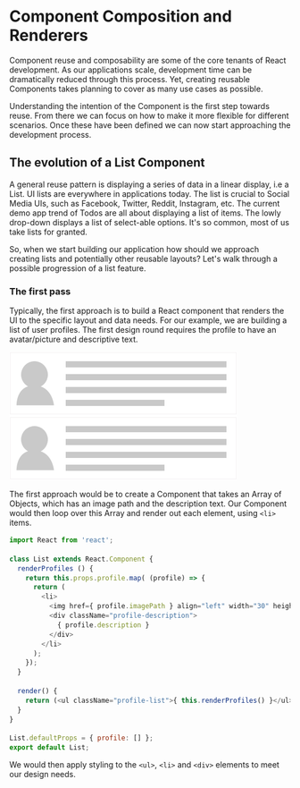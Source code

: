 # Component Composition and Renderers
 Component reuse and composability are some of the core tenants of React development. As our applications scale, development time can be dramatically reduced through this process. Yet, creating reusable Components takes planning to cover as many use cases as possible.
 
 Understanding the intention of the Component is the first step towards reuse. From there we can focus on how to make it more flexible for different scenarios. Once these have been defined we can now start approaching the development process.
 
## The evolution of a List Component
 A general reuse pattern is displaying a series of data in a linear display, i.e a List. UI lists are everywhere in applications today. The list is crucial to Social Media UIs, such as Facebook, Twitter, Reddit, Instagram, etc. The current demo app trend of Todos are all about displaying a list of items. The lowly drop-down displays a list of select-able options. It's so common, most of us take lists for granted.
 
 So, when we start building our application how should we approach creating lists and potentially other reusable layouts? Let's walk through a possible progression of a list feature.
 
### The first pass
 Typically, the first approach is to build a React component that renders the UI to the specific layout and data needs. For our example, we are building a list of user profiles. The first design round requires the profile to have an avatar/picture and descriptive text.
 
![A simple profile](react-indepth-avatar-list.png)

The first approach would be to create a Component that takes an Array of Objects, which has an image path and the description text. Our Component would then loop over this Array and render out each element, using `<li>` items.

```javascript
import React from 'react';

class List extends React.Component {
  renderProfiles () {
    return this.props.profile.map( (profile) => {
      return (
        <li>
          <img href={ profile.imagePath } align="left" width="30" height="30" />
          <div className="profile-description">
            { profile.description }
          </div>
        </li>
      );
    });
  }

  render() {
    return (<ul className="profile-list">{ this.renderProfiles() }</ul>);
  }
}

List.defaultProps = { profile: [] };
export default List;
```

We would then apply styling to the `<ul>`, `<li>` and `<div>` elements to meet our design needs.